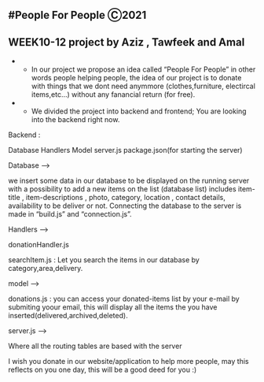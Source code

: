 ## #People For People Ⓒ2021

## WEEK10-12 project by Aziz , Tawfeek and Amal

- - In our project we propose an idea called “People For People” in other words people helping people, the idea of our project is to donate with things that we dont need anymmore (clothes,furniture, electircal items,etc…) without any fanancial return (for free).
- - We divided the project into backend and frontend; You are looking into the backend right now.

Backend :

Database
Handlers
Model
server.js
package.json(for starting the server)

Database -->

we insert some data in our database to be displayed on the running server with a possibility to add a new items on the list (database list) includes item-title , item-descriptions , photo, category, location , contact details, availability to be deliver or not.
Connecting the database to the server is made in “build.js” and “connection.js”.

Handlers -->

donationHandler.js

searchItem.js : Let you search the items in our database by category,area,delivery.

model -->

donations.js : you can access your donated-items list by your e-mail by submiting yoour email, this will display all the items the you have inserted(delivered,archived,deleted).

server.js -->

Where all the routing tables are based with the server

I wish you donate in our website/application to help more people, may this reflects on you one day, this will be a good deed for you :)
